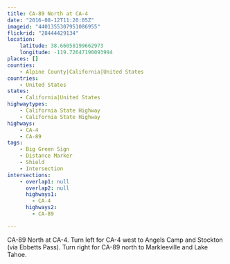 ```yaml
---
title: CA-89 North at CA-4
date: "2016-08-12T11:20:05Z"
imageid: "4401355307951086955"
flickrid: "28444429134"
location:
    latitude: 38.66058199662973
    longitude: -119.72647190093994
places: []
counties:
    - Alpine County|California|United States
countries:
    - United States
states:
    - California|United States
highwaytypes:
    - California State Highway
    - California State Highway
highways:
    - CA-4
    - CA-89
tags:
    - Big Green Sign
    - Distance Marker
    - Shield
    - Intersection
intersections:
    - overlap1: null
      overlap2: null
      highways1:
        - CA-4
      highways2:
        - CA-89

---
```

CA-89 North at CA-4.  Turn left for CA-4 west to Angels Camp and Stockton (via Ebbetts Pass). Turn right for CA-89 north to Markleeville and Lake Tahoe.